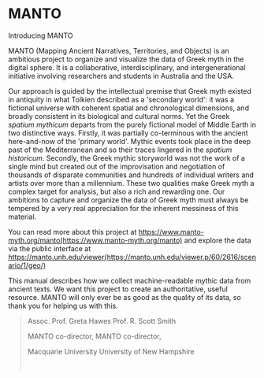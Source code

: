 # MANTO
Introducing MANTO

MANTO (Mapping Ancient Narratives, Territories, and Objects) is an
ambitious project to organize and visualize the data of Greek myth in
the digital sphere. It is a collaborative, interdisciplinary, and
intergenerational initiative involving researchers and students in
Australia and the USA.

Our approach is guided by the intellectual premise that Greek myth
existed in antiquity in what Tolkien described as a 'secondary world':
it was a fictional universe with coherent spatial and chronological
dimensions, and broadly consistent in its biological and cultural norms.
Yet the Greek *spatium mythicum* departs from the purely fictional model
of Middle Earth in two distinctive ways. Firstly, it was partially
co-terminous with the ancient here-and-now of the 'primary world'.
Mythic events took place in the deep past of the Mediterranean and so
their traces lingered in the *spatium historicum*. Secondly, the Greek
mythic storyworld was not the work of a single mind but created out of
the improvisation and negotiation of thousands of disparate communities
and hundreds of individual writers and artists over more than a
millennium. These two qualities make Greek myth a complex target for
analysis, but also a rich and rewarding one. Our ambitions to capture
and organize the data of Greek myth must always be tempered by a very
real appreciation for the inherent messiness of this material.

You can read more about this project at
https://www.manto-myth.org/manto(https://www.manto-myth.org/manto)
and explore the data via the public interface at
https://manto.unh.edu/viewer(https://manto.unh.edu/viewer.p/60/2616/scenario/1/geo/)

This manual describes how we collect machine-readable mythic data from
ancient texts. We want this project to create an authoritative, useful
resource. MANTO will only ever be as good as the quality of its data, so
thank you for helping us with this.

> Assoc. Prof. Greta Hawes Prof. R. Scott Smith
>
> MANTO co-director, MANTO co-director,
>
> Macquarie University University of New Hampshire
>
>  

